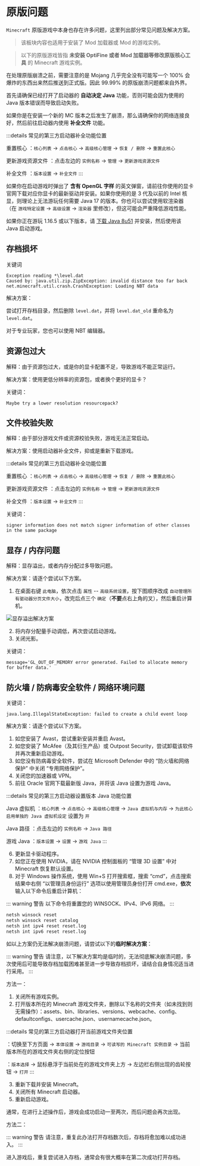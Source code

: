 # 原版问题

`Minecraft` 原版游戏中本身也存在许多问题，这里列出部分常见问题及解决方案。

> 该板块内容也适用于安装了 Mod 加载器或 Mod 的游戏实例。

> 以下的原版游戏皆指 **未安装 OptiFine 或者 Mod 加载器等修改原版核心工具** 的 Minecraft 游戏实例。

在处理原版崩溃之前，需要注意的是 Mojang 几乎完全没有可能写一个 100% 会爆炸的东西出来然后推送到正式版。因此 99.99% 的原版崩溃问题都来自外界。

首先请确保已经打开了启动器的 **自动决定 Java** 功能，否则可能会因为使用的 Java 版本错误而导致启动失败。

如果你是在安装一个新的 MC 版本之后发生了崩溃，那么请确保你的网络连接良好，然后前往启动器内使用 **补全文件** 功能。

:::details 常见的第三方启动器补全功能位置

重置核心 <LauncherBadge type="bakaxl" text="BakaXL" />：`核心列表` -> `点击核心` -> `高级核心管理` -> `恢复 / 删除` -> `重置此核心`

更新游戏资源文件 <LauncherBadge type="hmcl" text="HMCL" />：点击左边的 `实例名称` -> `管理` -> `更新游戏资源文件`

补全文件 <LauncherBadge type="pcl" text="PCL2" />：`版本设置` -> `补全文件`
:::

如果你在启动游戏时弹出了 **含有 OpenGL 字样** 的英文弹窗，请前往你使用的显卡官网下载对应你显卡的最新驱动并安装。如果你使用的是 3 代及以前的 Intel 核显，则理论上无法游玩任何需要 Java 17 的版本。你也可以尝试使用软渲染器<LauncherBadge type="hmcl" text="仅 HMCL" />（在 `游戏特定设置` -> `高级设置` -> `渲染器` 里修改），但这可能会严重降低游戏性能。

如果你正在游玩 1.16.5 或以下版本，请 [下载 Java 8u51](https://cdn.crashmc.com/https://github.com/frekele/oracle-java/releases/download/8u51-b16/jre-8u51-windows-x64.exe) 并安装，然后使用该 Java 启动游戏。

## 存档损坏

关键词

```
Exception reading *\level.dat
Caused by: java.util.zip.ZipException: invalid distance too far back
net.minecraft.util.crash.CrashException: Loading NBT data
```

解决方案：

尝试打开存档目录，然后删除 `level.dat`，并将 `level.dat_old` 重命名为 `level.dat`。

对于专业玩家，您也可以使用 NBT 编辑器。

## 资源包过大

解释：由于资源包过大，或是你的显卡配置不足，导致游戏不能正常运行。

解决方案：使用更低分辨率的资源包，或者换个更好的显卡？

关键词：

```
Maybe try a lower resolution resourcepack?
```

## 文件校验失败

解释：由于部分游戏文件或资源校验失败，游戏无法正常启动。

解决方案：使用启动器补全文件，抑或是重新下载游戏。

:::details 常见的第三方启动器补全功能位置

重置核心 <LauncherBadge type="bakaxl" text="BakaXL" />：`核心列表` -> `点击核心` -> `高级核心管理` -> `恢复 / 删除` -> `重置此核心`

更新游戏资源文件 <LauncherBadge type="hmcl" text="HMCL" />：点击左边的 `实例名称` -> `管理` -> `更新游戏资源文件`

补全文件 <LauncherBadge type="pcl" text="PCL2" />：`版本设置` -> `补全文件`
:::

关键词：

```
signer information does not match signer information of other classes in the same package
```

## 显存 / 内存问题

解释：显存溢出，或者内存分配过多导致问题。

解决方案：请逐个尝试以下方案。

1. 在桌面右键 `此电脑`，依次点击 `属性` -- `高级系统设置`，按下图顺序改成 `自动管理所有驱动器分页文件大小`，改完后点三个 `确定`（**不要**点右上角的叉），然后重启计算机。

![显存溢出解决方案](https://img.kookapp.cn/assets/2023-03/bGbLMNRnws1020j1.png)

2. 将内存分配量手动调低，再次尝试启动游戏。
3. 关闭光影。

关键词：

```
message='GL_OUT_OF_MEMORY error generated. Failed to allocate memory for buffer data.'
```

## 防火墙 / 防病毒安全软件 / 网络环境问题

关键词：

```
java.lang.IllegalStateException: failed to create a child event loop
```

解决方案：请逐个尝试以下方案。

1. 如您安装了 Avast，尝试重新安装并重启 Avast。
2. 如您安装了 McAfee（及其衍生产品）或 Outpost Security，尝试卸载该软件并再次重新启动游戏。
3. 如您没有防病毒安全软件，尝试在 Microsoft Defender 中的 “防火墙和网络保护” 中关闭 “专用网络保护”。
4. 关闭您的加速器或 VPN。
5. 前往 Oracle 官网下载最新版 Java，并将该 Java 设置为游戏 Java。

:::details 常见的第三方启动器设置版本 Java 功能位置

Java 虚拟机 <LauncherBadge type="bakaxl" text="BakaXL" />：`核心列表` -> `点击核心` -> `高级核心管理` -> `Java 虚拟机与内存` -> `为此核心启用单独的 Java 虚拟机设定` 设置为 `开`

Java 路径 <LauncherBadge type="hmcl" text="HMCL" />：点击左边的 `实例名称` -> `Java 路径`

游戏 Java <LauncherBadge type="pcl" text="PCL2" />：`版本设置` -> `设置` -> `游戏 Java`
:::

6. 更新显卡驱动程序。
7. 如您正在使用 NVIDIA，请在 NVIDIA 控制面板的 “管理 3D 设置” 中对 Minecraft 恢复默认设置。
8. 对于 Windows 操作系统，使用 Win+S 打开搜索框，搜索 “cmd”，点击搜索结果中右侧 “以管理员身份运行” 选项以使用管理员身份打开 cmd.exe，**依次**输入以下命令后重启计算机：

::: warning 警告
以下命令将重置您的 WINSOCK、IPv4、IPv6 网络。
:::

```bat
netsh winsock reset
netsh winsock reset catalog
netsh int ipv4 reset reset.log
netsh int ipv6 reset reset.log
```

如以上方案仍无法解决崩溃问题，请尝试以下的**临时解决方案**：

::: warning 警告
请注意，以下解决方案均是临时的，无法彻底解决崩溃问题，多次使用后可能导致存档加载困难甚至进一步导致存档损坏，请结合自身情况适当进行采用。
:::

方法一：

1. 关闭所有游戏实例。
2. 打开版本所在的 Minecraft 游戏文件夹，删除以下名称的文件夹（如未找到则无需操作）：assets、bin、libraries、versions、webcache、config、defaultconfigs、usercache.json、usernamecache.json。

:::details 常见的第三方启动器打开当前游戏文件夹位置

<LauncherBadge type="bakaxl" text="BakaXL" />：切换至下方页面 -> `本体设置` -> `游戏目录` -> `可读写的 Minecraft 实例目录` -> 当前版本所在的游戏文件夹右侧的定位按钮

<LauncherBadge type="pcl" text="PCL2" />：`版本选择` -> 鼠标悬浮于当前处在的游戏文件夹上方 -> 左边栏右侧出现的齿轮按钮 -> `打开`
:::

3. 重新下载并安装 Minecraft。
4. 关闭所有 Minecraft 启动器。
5. 重新启动游戏。

通常，在进行上述操作后，游戏会成功启动一至两次，而后问题会再次出现。

方法二：

::: warning 警告
请注意，重复此办法打开存档数次后，存档将愈加难以成功进入。
:::

进入游戏后，重复尝试进入存档，通常会有很大概率在第二次成功打开存档。
